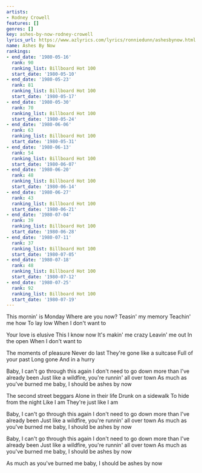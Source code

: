 ```yaml
---
artists:
- Rodney Crowell
features: []
genres: []
key: ashes-by-now-rodney-crowell
lyrics_url: https://www.azlyrics.com/lyrics/ronniedunn/ashesbynow.html
name: Ashes By Now
rankings:
- end_date: '1980-05-16'
  rank: 90
  ranking_list: Billboard Hot 100
  start_date: '1980-05-10'
- end_date: '1980-05-23'
  rank: 81
  ranking_list: Billboard Hot 100
  start_date: '1980-05-17'
- end_date: '1980-05-30'
  rank: 70
  ranking_list: Billboard Hot 100
  start_date: '1980-05-24'
- end_date: '1980-06-06'
  rank: 63
  ranking_list: Billboard Hot 100
  start_date: '1980-05-31'
- end_date: '1980-06-13'
  rank: 54
  ranking_list: Billboard Hot 100
  start_date: '1980-06-07'
- end_date: '1980-06-20'
  rank: 48
  ranking_list: Billboard Hot 100
  start_date: '1980-06-14'
- end_date: '1980-06-27'
  rank: 43
  ranking_list: Billboard Hot 100
  start_date: '1980-06-21'
- end_date: '1980-07-04'
  rank: 39
  ranking_list: Billboard Hot 100
  start_date: '1980-06-28'
- end_date: '1980-07-11'
  rank: 37
  ranking_list: Billboard Hot 100
  start_date: '1980-07-05'
- end_date: '1980-07-18'
  rank: 48
  ranking_list: Billboard Hot 100
  start_date: '1980-07-12'
- end_date: '1980-07-25'
  rank: 92
  ranking_list: Billboard Hot 100
  start_date: '1980-07-19'
---
```


This mornin' is Monday
Where are you now?
Teasin' my memory
Teachin' me how
To lay low
When I don't want to

Your love is elusive
This I know now
It's makin' me crazy
Leavin' me out
In the open
When I don't want to

The moments of pleasure
Never do last
They're gone like a suitcase
Full of your past
Long gone
And in a hurry

Baby, I can't go through this again
I don't need to go down more than I've already been
Just like a wildfire, you're runnin' all over town
As much as you've burned me baby, I should be ashes by now

The second street beggars
Alone in their life
Drunk on a sidewalk
To hide from the night
Like I am
They're just like I am

Baby, I can't go through this again
I don't need to go down more than I've already been
Just like a wildfire, you're runnin' all over town
As much as you've burned me baby, I should be ashes by now

Baby, I can't go through this again
I don't need to go down more than I've already been
Just like a wildfire, you're runnin' all over town
As much as you've burned me baby, I should be ashes by now

As much as you've burned me baby, I should be ashes by now



